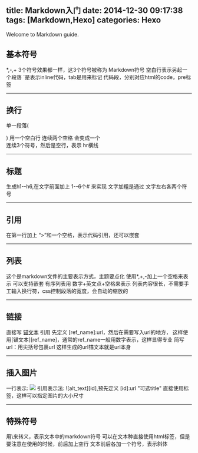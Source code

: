title: Markdown入门
date: 2014-12-30 09:17:38
tags: [Markdown,Hexo] 
categories: Hexo
---
Welcome to Markdown guide.

## **基本符号**
 *,-,+ 3个符号效果都一样，这3个符号被称为 Markdown符号
 空白行表示另起一个段落
 `是表示inline代码，tab是用来标记 代码段，分别对应html的code，pre标签

---

## **换行**
 单一段落( <p>) 用一个空白行
 连续两个空格 会变成一个 <br>
 连续3个符号，然后是空行，表示 hr横线

---

## **标题**
 生成h1--h6,在文字前面加上 1--6个# 来实现
 文字加粗是通过 文字左右各两个符号

---

## **引用**
 在第一行加上 “>”和一个空格，表示代码引用，还可以嵌套

---

## **列表**
 这个是markdown文件的主要表示方式，主题要点化
 使用*,+,-加上一个空格来表示
 可以支持嵌套
 有序列表用 数字+英文点+空格来表示
 列表内容很长，不需要手工输入换行符，css控制段落的宽度，会自动的缩放的

---

## **链接**
 直接写 [锚文本](url "可选的title")
 引用 先定义 [ref_name]:url，然后在需要写入url的地方， 这样使用[锚文本][ref_name]，通常的ref_name一般用数字表示，这样显得专业
 简写url：用尖括号包裹url 
 这样生成的url锚文本就是url本身

---

## **插入图片**
 一行表示: ![](http://ww2.sinaimg.cn/large/5e8cb366jw1e62o63tkv3j20dh078q5a.jpg)
 引用表示法: ![alt_text][id],预先定义 [id]:url "可选title"
 直接使用<img>标签，这样可以指定图片的大小尺寸

---

## **特殊符号**
 用\来转义，表示文本中的markdown符号
 可以在文本种直接使用html标签，但是要注意在使用的时候，前后加上空行
 文本前后各加一个符号，表示斜体